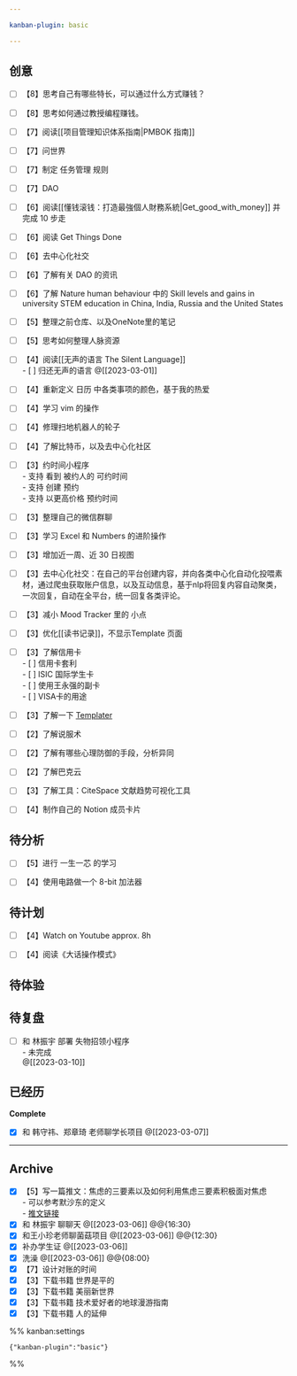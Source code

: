 ```yaml
---

kanban-plugin: basic

---
```


## 创意

- [ ] 【8】思考自己有哪些特长，可以通过什么方式赚钱？
- [ ] 【8】思考如何通过教授编程赚钱。
- [ ] 【7】阅读[[项目管理知识体系指南|PMBOK 指南]]
- [ ] 【7】问世界
- [ ] 【7】制定 任务管理 规则
- [ ] 【7】DAO
- [ ] 【6】阅读[[懂钱滚钱：打造最強個人財務系統|Get_good_with_money]] 并 完成 10 步走
- [ ] 【6】阅读 Get Things Done
- [ ] 【6】去中心化社交
- [ ] 【6】了解有关 DAO 的资讯
- [ ] 【6】了解 Nature human behaviour 中的 Skill levels and gains in university STEM education in China, India, Russia and the United States
- [ ] 【5】整理之前仓库、以及OneNote里的笔记
- [ ] 【5】思考如何整理人脉资源
- [ ] 【4】阅读[[无声的语言 The Silent Language]]<br>- [ ] 归还无声的语言 @[[2023-03-01]]
- [ ] 【4】重新定义 日历 中各类事项的颜色，基于我的热爱
- [ ] 【4】学习 vim 的操作
- [ ] 【4】修理扫地机器人的轮子
- [ ] 【4】了解比特币，以及去中心化社区
- [ ] 【3】约时间小程序<br>- 支持 看到 被约人的 可约时间<br>- 支持 创建 预约<br>- 支持 以更高价格 预约时间
- [ ] 【3】整理自己的微信群聊
- [ ] 【3】学习 Excel 和 Numbers 的进阶操作
- [ ] 【3】增加近一周、近 30 日视图
- [ ] 【3】去中心化社交：在自己的平台创建内容，并向各类中心化自动化投喂素材，通过爬虫获取账户信息，以及互动信息，基于nlp将回复内容自动聚类，一次回复，自动在全平台，统一回复各类评论。
- [ ] 【3】减小 Mood Tracker 里的 小点
- [ ] 【3】优化[[读书记录]]，不显示Template 页面
- [ ] 【3】了解信用卡<br>  - [ ] 信用卡套利<br>  - [ ] ISIC 国际学生卡<br>  - [ ] 使用王永强的副卡<br>  - [ ] VISA卡的用途
- [ ] 【3】了解一下 [Templater](https://silentvoid13.github.io/Templater/syntax.html)
- [ ] 【2】了解说服术
- [ ] 【2】了解有哪些心理防御的手段，分析异同
- [ ] 【2】了解巴克云
- [ ] 【3】了解工具：CiteSpace 文献趋势可视化工具
- [ ] 【4】制作自己的 Notion 成员卡片


## 待分析

- [ ] 【5】进行 一生一芯 的学习
- [ ] 【4】使用电路做一个 8-bit 加法器


## 待计划

- [ ] 【4】Watch <crash course computer science> on Youtube approx. 8h
- [ ] 【4】阅读《大话操作模式》


## 待体验



## 待复盘

- [ ] 和 林振宇 部署 失物招领小程序 <br>- 未完成<br>@[[2023-03-10]]


## 已经历

**Complete**
- [x] 和 韩守祎、郑章琦 老师聊学长项目 @[[2023-03-07]]


***

## Archive

- [x] 【5】写一篇推文：焦虑的三要素以及如何利用焦虑三要素积极面对焦虑<br>- 可以参考默沙东的定义<br>- [推文链接](https://mp.weixin.qq.com/s?__biz=Mzg5MTg0MzQ4OQ==&mid=2247483677&idx=1&sn=bc6230a9466a5d5afb79819873097ae9&chksm=cfc667d3f8b1eec525deb80cc50fef44a98f2e27c7c040b5ea561f1b6b831339d5c81a71c98f#rd)
- [x] 和 林振宇 聊聊天 @[[2023-03-06]] @@{16:30}
- [x] 和王小珍老师聊菌菇项目 @[[2023-03-06]] @@{12:30}
- [x] 补办学生证 @[[2023-03-06]]
- [x] 洗澡 @[[2023-03-06]] @@{08:00}
- [x] 【7】设计对账的时间
- [x] 【3】下载书籍 世界是平的
- [x] 【3】下载书籍 美丽新世界
- [x] 【3】下载书籍 技术爱好者的地球漫游指南
- [x] 【3】下载书籍 人的延伸

%% kanban:settings
```
{"kanban-plugin":"basic"}
```
%%